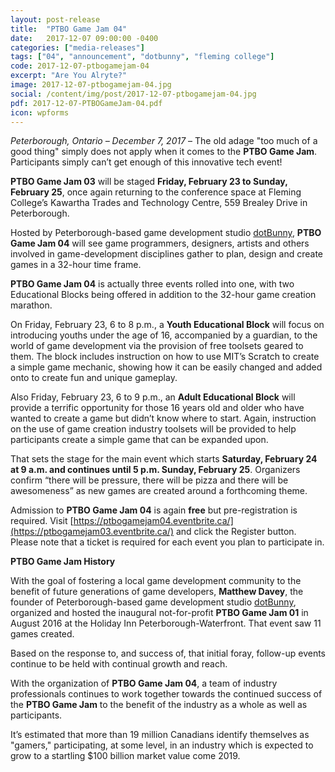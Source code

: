 ```yaml
---
layout: post-release
title:  "PTBO Game Jam 04"
date:   2017-12-07 09:00:00 -0400
categories: ["media-releases"]
tags: ["04", "announcement", "dotbunny", "fleming college"]
code: 2017-12-07-ptbogamejam-04
excerpt: "Are You Alryte?"
image: 2017-12-07-ptbogamejam-04.jpg
social: /content/img/post/2017-12-07-ptbogamejam-04.jpg
pdf: 2017-12-07-PTBOGameJam-04.pdf
icon: wpforms
---
```

_Peterborough, Ontario – December 7, 2017_ – The old adage "too much of a good thing" simply does not apply when it comes to the **PTBO Game Jam**. Participants simply can’t get enough of this innovative tech event!
  
**PTBO Game Jam 03** will be staged **Friday, February 23 to Sunday, February 25**, once again returning to the conference space at Fleming College’s Kawartha Trades and Technology Centre, 559 Brealey Drive in Peterborough.
  
Hosted by Peterborough-based game development studio [dotBunny](http://dotbunny.com), **PTBO Game Jam 04** will see game programmers, designers, artists and others involved in game-development disciplines gather to plan, design and create games in a 32-hour time frame.
  
**PTBO Game Jam 04** is actually three events rolled into one, with two Educational Blocks being offered in addition to the 32-hour game creation marathon. 
  
On Friday, February 23, 6 to 8 p.m., a **Youth Educational Block** will focus on introducing youths under the age of 16, accompanied by a guardian, to the world of game development via the provision of free toolsets geared to them. The block includes instruction on how to use MIT’s Scratch to create a simple game mechanic, showing how it can be easily changed and added onto to create fun and unique gameplay.
  
Also Friday, February 23, 6 to 9 p.m., an **Adult Educational Block** will provide a terrific opportunity for those 16 years old and older who have wanted to create a game but didn’t know where to start. Again, instruction on the use of game creation industry toolsets will be provided to help participants create a simple game that can be expanded upon.
  
That sets the stage for the main event which starts **Saturday, February 24 at 9 a.m. and continues until 5 p.m. Sunday, February 25**. Organizers confirm “there will be pressure, there will be pizza and there will be awesomeness” as new games are created around a forthcoming theme.
  
Admission to **PTBO Game Jam 04** is again **free** but pre-registration is required. Visit [https://ptbogamejam04.eventbrite.ca/](https://ptbogamejam03.eventbrite.ca/) and click the Register button. Please note that a ticket is required for each event you plan to participate in.
  
**PTBO Game Jam History**  
  
With the goal of fostering a local game development community to the benefit of future generations of game developers, **Matthew Davey**, the founder of Peterborough-based game development studio [dotBunny](http://dotbunny.com), organized and hosted the inaugural not-for-profit **PTBO Game Jam 01** in August 2016 at the Holiday Inn Peterborough-Waterfront. That event saw 11 games created.
  
Based on the response to, and success of, that initial foray, follow-up events continue to be held with continual growth and reach.
  
With the organization of **PTBO Game Jam 04**, a team of industry professionals continues to work together towards the continued success of the **PTBO Game Jam** to the benefit of the industry as a whole as well as participants. 
  
It’s estimated that more than 19 million Canadians identify themselves as "gamers," participating, at some level, in an industry which is expected to grow to a startling $100 billion market value come 2019.